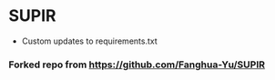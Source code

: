 # SUPIR
- Custom updates to requirements.txt

### Forked repo from https://github.com/Fanghua-Yu/SUPIR
